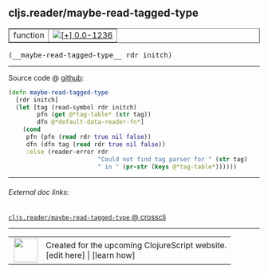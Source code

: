 ## cljs.reader/maybe-read-tagged-type



 <table border="1">
<tr>
<td>function</td>
<td><a href="https://github.com/cljsinfo/cljs-api-docs/tree/0.0-1236"><img valign="middle" alt="[+] 0.0-1236" title="Added in 0.0-1236" src="https://img.shields.io/badge/+-0.0--1236-lightgrey.svg"></a> </td>
</tr>
</table>


 <samp>
(__maybe-read-tagged-type__ rdr initch)<br>
</samp>

---







Source code @ [github](https://github.com/clojure/clojurescript/blob/r1820/src/cljs/cljs/reader.cljs#L533-L543):

```clj
(defn maybe-read-tagged-type
  [rdr initch]
  (let [tag (read-symbol rdr initch)
        pfn (get @*tag-table* (str tag))
        dfn @*default-data-reader-fn*]
    (cond
     pfn (pfn (read rdr true nil false))
     dfn (dfn tag (read rdr true nil false))
     :else (reader-error rdr
                         "Could not find tag parser for " (str tag)
                         " in " (pr-str (keys @*tag-table*))))))
```

<!--
Repo - tag - source tree - lines:

 <pre>
clojurescript @ r1820
└── src
    └── cljs
        └── cljs
            └── <ins>[reader.cljs:533-543](https://github.com/clojure/clojurescript/blob/r1820/src/cljs/cljs/reader.cljs#L533-L543)</ins>
</pre>

-->

---



###### External doc links:

[`cljs.reader/maybe-read-tagged-type` @ crossclj](http://crossclj.info/fun/cljs.reader.cljs/maybe-read-tagged-type.html)<br>

---

 <table>
<tr><td>
<img valign="middle" align="right" width="48px" src="http://i.imgur.com/Hi20huC.png">
</td><td>
Created for the upcoming ClojureScript website.<br>
[edit here] | [learn how]
</td></tr></table>

[edit here]:https://github.com/cljsinfo/cljs-api-docs/blob/master/cljsdoc/cljs.reader_maybe-read-tagged-type.cljsdoc
[learn how]:https://github.com/cljsinfo/cljs-api-docs/wiki/cljsdoc-files

<!--

This information was too distracting to show to readers, but I'll leave it
commented here since it is helpful to:

- pretty-print the data used to generate this document
- and show how to retrieve that data



The API data for this symbol:

```clj
{:ns "cljs.reader",
 :name "maybe-read-tagged-type",
 :type "function",
 :signature ["[rdr initch]"],
 :source {:code "(defn maybe-read-tagged-type\n  [rdr initch]\n  (let [tag (read-symbol rdr initch)\n        pfn (get @*tag-table* (str tag))\n        dfn @*default-data-reader-fn*]\n    (cond\n     pfn (pfn (read rdr true nil false))\n     dfn (dfn tag (read rdr true nil false))\n     :else (reader-error rdr\n                         \"Could not find tag parser for \" (str tag)\n                         \" in \" (pr-str (keys @*tag-table*))))))",
          :title "Source code",
          :repo "clojurescript",
          :tag "r1820",
          :filename "src/cljs/cljs/reader.cljs",
          :lines [533 543]},
 :full-name "cljs.reader/maybe-read-tagged-type",
 :full-name-encode "cljs.reader_maybe-read-tagged-type",
 :history [["+" "0.0-1236"]]}

```

Retrieve the API data for this symbol:

```clj
;; from Clojure REPL
(require '[clojure.edn :as edn])
(-> (slurp "https://raw.githubusercontent.com/cljsinfo/cljs-api-docs/catalog/cljs-api.edn")
    (edn/read-string)
    (get-in [:symbols "cljs.reader/maybe-read-tagged-type"]))
```

-->
